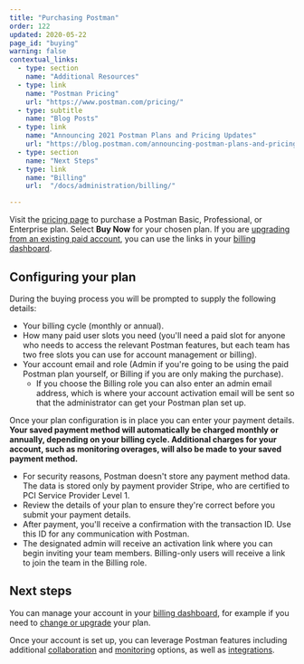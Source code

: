 ```yaml
---
title: "Purchasing Postman"
order: 122
updated: 2020-05-22
page_id: "buying"
warning: false
contextual_links:
  - type: section
    name: "Additional Resources"
  - type: link
    name: "Postman Pricing"
    url: "https://www.postman.com/pricing/"
  - type: subtitle
    name: "Blog Posts"
  - type: link
    name: "Announcing 2021 Postman Plans and Pricing Updates"
    url: "https://blog.postman.com/announcing-postman-plans-and-pricing-2021/"
  - type: section
    name: "Next Steps"
  - type: link
    name: "Billing"
    url:  "/docs/administration/billing/"

---
```


Visit the [pricing page](https://www.postman.com/pricing) to purchase a Postman Basic, Professional, or Enterprise plan. Select __Buy Now__ for your chosen plan. If you are [upgrading from an existing paid account](/docs/administration/billing/#team-and-plan-changes), you can use the links in your [billing dashboard](http://go.postman.co/billing).

## Configuring your plan

During the buying process you will be prompted to supply the following details:

* Your billing cycle (monthly or annual).
* How many paid user slots you need (you'll need a paid slot for anyone who needs to access the relevant Postman features, but each team has two free slots you can use for account management or billing).
* Your account email and role (Admin if you're going to be using the paid Postman plan yourself, or Billing if you are only making the purchase).
    * If you choose the Billing role you can also enter an admin email address, which is where your account activation email will be sent so that the administrator can get your Postman plan set up.

Once your plan configuration is in place you can enter your payment details. __Your saved payment method will automatically be charged monthly or annually, depending on your billing cycle. Additional charges for your account, such as monitoring overages, will also be made to your saved payment method.__

* For security reasons, Postman doesn't store any payment method data. The data is stored only by payment provider Stripe, who are certified to PCI Service Provider Level 1.
* Review the details of your plan to ensure they're correct before you submit your payment details.
* After payment, you'll receive a confirmation with the transaction ID. Use this ID for any communication with Postman.
* The designated admin will receive an activation link where you can begin inviting your team members. Billing-only users will receive a link to join the team in the Billing role.

## Next steps

You can manage your account in your [billing dashboard](http://go.postman.co/billing), for example if you need to [change or upgrade](/docs/administration/billing/#team-and-plan-changes) your plan.

Once your account is set up, you can leverage Postman features including additional [collaboration](/docs/collaborating-in-postman/working-with-your-team/collaboration-overview/) and [monitoring](/docs/monitoring-your-api/using-static-IPs-to-monitor/) options, as well as [integrations](/docs/integrations/intro-integrations/).
